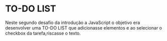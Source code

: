# TO-DO LIST
Neste segundo desafio da introdução a JavaScript o objetivo era desenvolver uma TO-DO LIST
que adicionasse elementos e ao selecionar o checkbox da tarefa,riscasse o texto.